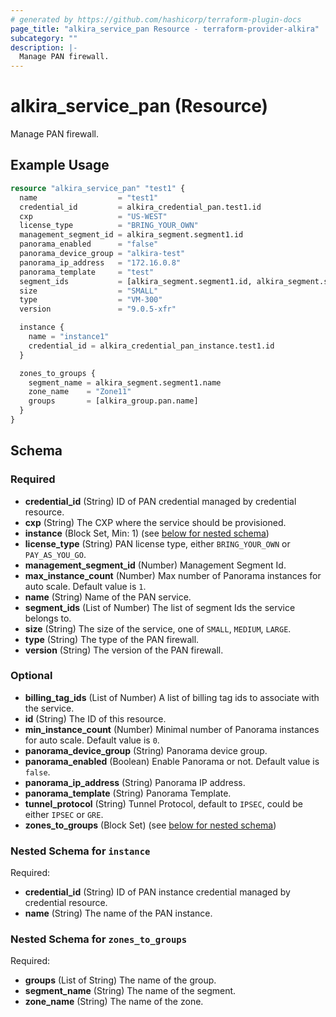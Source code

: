 ```yaml
---
# generated by https://github.com/hashicorp/terraform-plugin-docs
page_title: "alkira_service_pan Resource - terraform-provider-alkira"
subcategory: ""
description: |-
  Manage PAN firewall.
---
```


# alkira_service_pan (Resource)

Manage PAN firewall.

## Example Usage

```terraform
resource "alkira_service_pan" "test1" {
  name                  = "test1"
  credential_id         = alkira_credential_pan.test1.id
  cxp                   = "US-WEST"
  license_type          = "BRING_YOUR_OWN"
  management_segment_id = alkira_segment.segment1.id
  panorama_enabled      = "false"
  panorama_device_group = "alkira-test"
  panorama_ip_address   = "172.16.0.8"
  panorama_template     = "test"
  segment_ids           = [alkira_segment.segment1.id, alkira_segment.segment2.id]
  size                  = "SMALL"
  type                  = "VM-300"
  version               = "9.0.5-xfr"

  instance {
    name = "instance1"
    credential_id = alkira_credential_pan_instance.test1.id
  }

  zones_to_groups {
    segment_name = alkira_segment.segment1.name
    zone_name    = "Zone11"
    groups       = [alkira_group.pan.name]
  }
}
```

<!-- schema generated by tfplugindocs -->
## Schema

### Required

- **credential_id** (String) ID of PAN credential managed by credential resource.
- **cxp** (String) The CXP where the service should be provisioned.
- **instance** (Block Set, Min: 1) (see [below for nested schema](#nestedblock--instance))
- **license_type** (String) PAN license type, either `BRING_YOUR_OWN` or `PAY_AS_YOU_GO`.
- **management_segment_id** (Number) Management Segment Id.
- **max_instance_count** (Number) Max number of Panorama instances for auto scale. Default value is `1`.
- **name** (String) Name of the PAN service.
- **segment_ids** (List of Number) The list of segment Ids the service belongs to.
- **size** (String) The size of the service, one of `SMALL`, `MEDIUM`, `LARGE`.
- **type** (String) The type of the PAN firewall.
- **version** (String) The version of the PAN firewall.

### Optional

- **billing_tag_ids** (List of Number) A list of billing tag ids to associate with the service.
- **id** (String) The ID of this resource.
- **min_instance_count** (Number) Minimal number of Panorama instances for auto scale. Default value is `0`.
- **panorama_device_group** (String) Panorama device group.
- **panorama_enabled** (Boolean) Enable Panorama or not. Default value is `false`.
- **panorama_ip_address** (String) Panorama IP address.
- **panorama_template** (String) Panorama Template.
- **tunnel_protocol** (String) Tunnel Protocol, default to `IPSEC`, could be either `IPSEC` or `GRE`.
- **zones_to_groups** (Block Set) (see [below for nested schema](#nestedblock--zones_to_groups))

<a id="nestedblock--instance"></a>
### Nested Schema for `instance`

Required:

- **credential_id** (String) ID of PAN instance credential managed by credential resource.
- **name** (String) The name of the PAN instance.


<a id="nestedblock--zones_to_groups"></a>
### Nested Schema for `zones_to_groups`

Required:

- **groups** (List of String) The name of the group.
- **segment_name** (String) The name of the segment.
- **zone_name** (String) The name of the zone.


